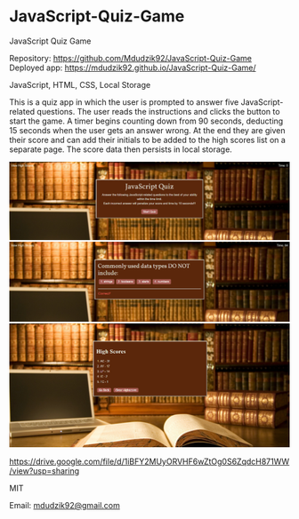 # JavaScript-Quiz-Game

JavaScript Quiz Game

<!-- Live link to deployed app -->

Repository: https://github.com/Mdudzik92/JavaScript-Quiz-Game<br>
Deployed app: https://mdudzik92.github.io/JavaScript-Quiz-Game/

<!-- Technologies used -->

JavaScript, HTML, CSS, Local Storage

<!-- Explanation of what the app is -->

This is a quiz app in which the user is prompted to answer five JavaScript-related questions. The user reads the instructions and clicks the button to start the game. A timer begins counting down from 90 seconds, deducting 15 seconds when the user gets an answer wrong. At the end they are given their score and can add their initials to be added to the high scores list on a separate page. The score data then persists in local storage.

<!-- Screenshot -->

<img src="./img/img1.png">
<img src="./img/img2.png">
<img src="./img/img3.png">

<!-- Screencastify Link -->

https://drive.google.com/file/d/1iBFY2MUyORVHF6wZtOg0S6ZqdcH871WW/view?usp=sharing

<!-- License -->

MIT

<!-- Contact information -->

Email: mdudzik92@gmail.com
